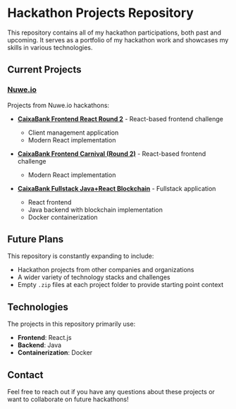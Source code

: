 # Hackathon Projects Repository

This repository contains all of my hackathon participations, both past and upcoming. It serves as a portfolio of my hackathon work and showcases my skills in various technologies.

## Current Projects

### [Nuwe.io](./nuwe.io)

Projects from Nuwe.io hackathons:

- **[CaixaBank Frontend React Round 2](./nuwe.io/caixabank-frontend-react-round2)** - React-based frontend challenge

  - Client management application
  - Modern React implementation

- **[CaixaBank Frontend Carnival (Round 2)](./nuwe.io/caixabank-frontend-carnival)** - React-based frontend challenge

  - Modern React implementation

- **[CaixaBank Fullstack Java+React Blockchain](./nuwe.io/caixabank-fullstack-javareact-blockchain)** - Fullstack application
  - React frontend
  - Java backend with blockchain implementation
  - Docker containerization

## Future Plans

This repository is constantly expanding to include:

- Hackathon projects from other companies and organizations
- A wider variety of technology stacks and challenges
- Empty `.zip` files at each project folder to provide starting point context

## Technologies

The projects in this repository primarily use:

- **Frontend**: React.js
- **Backend**: Java
- **Containerization**: Docker

## Contact

Feel free to reach out if you have any questions about these projects or want to collaborate on future hackathons!
